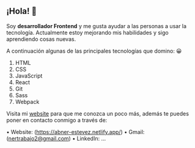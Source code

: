 ## ¡Hola! 👋

Soy **desarrollador Frontend** y me gusta ayudar a las personas a usar la tecnología.
Actualmente estoy mejorando mis habilidades y sigo aprendiendo cosas nuevas.

A continuación algunas de las principales tecnologías que domino: 😀

1. HTML
2. CSS
3. JavaScript
4. React
5. Git
6. Sass 
7. Webpack

Visita mi [website](https://abner-estevez.netlify.app/) para que me conozca un poco más, además te puedes poner en contacto conmigo a través de:

• Website: (https://abner-estevez.netlify.app/)
• Gmail: (nertrabajo2@gmail.com)
• LinkedIn: ...
